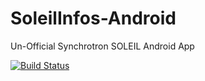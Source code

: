 # SoleilInfos-Android
Un-Official Synchrotron SOLEIL Android App

[![Build Status](https://travis-ci.com/GregViguier/SoleilInfos-Android.svg?branch=master)](https://travis-ci.com/GregViguier/SoleilInfos-Android)

